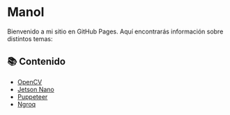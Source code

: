 # Manol

Bienvenido a mi sitio en GitHub Pages. Aquí encontrarás información sobre distintos temas:

## 📚 Contenido

- [OpenCV](OpenCV.md)
- [Jetson Nano](jetson.md)
- [Puppeteer](Puppeteer.md)
- [Ngroq](ngroq.md)